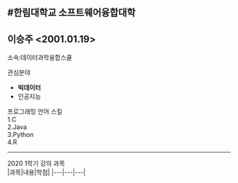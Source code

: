 #한림대학교 소프트웨어융합대학
---

이승주
<2001.01.19>
---
소속:데이터과학융합스쿨

관심분야   
* **빅데이터**
* 인공지능

프로그래밍 언어 스킬   
1.C   
2.Java   
3.Python   
4.R   

-----------------------

2020 1학기 강의 과목   
|과목|내용|학점|
|---|---|---|



